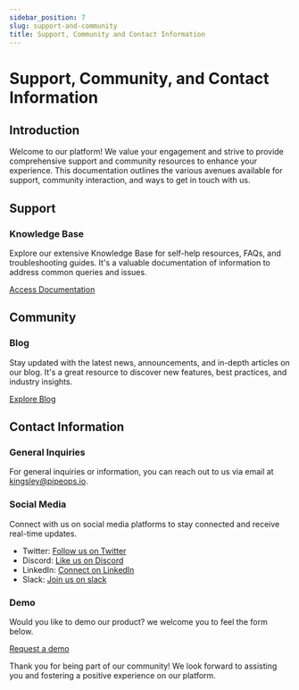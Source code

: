 ```yaml
---
sidebar_position: 7
slug: support-and-community
title: Support, Community and Contact Information
---
```


# Support, Community, and Contact Information

## Introduction

Welcome to our platform! We value your engagement and strive to provide comprehensive support and community resources to enhance your experience. This documentation outlines the various avenues available for support, community interaction, and ways to get in touch with us.

## Support

### Knowledge Base

Explore our extensive Knowledge Base for self-help resources, FAQs, and troubleshooting guides. It's a valuable documentation of information to address common queries and issues.

[Access Documentation](/docs/intro.md)

## Community

### Blog

Stay updated with the latest news, announcements, and in-depth articles on our blog. It's a great resource to discover new features, best practices, and industry insights.

[Explore Blog](https://blog.pipeops.io/)

## Contact Information

### General Inquiries

For general inquiries or information, you can reach out to us via email at [kingsley@pipeops.io](mailto:kingsley@pipeops.io).

### Social Media

Connect with us on social media platforms to stay connected and receive real-time updates.

- Twitter: [Follow us on Twitter](https://twitter.com/pipeopshq)
- Discord: [Like us on Discord](https://discord.gg/PQscGtfFD2)
- LinkedIn: [Connect on LinkedIn](https://www.linkedin.com/company/pipeops/)
- Slack: [Join us on slack](https://join.slack.com/t/pipeopscommunity/shared_invite/zt-23gmjrl0k-Pzm2cBgIMTsUu5Az73PYKg)

### Demo

Would you like to demo our product? we welcome you to feel the form below.

[Request a demo](https://pipeops.io/?modal=requestDemo)

Thank you for being part of our community! We look forward to assisting you and fostering a positive experience on our platform.